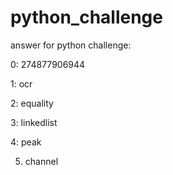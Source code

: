 # python_challenge

answer for python challenge:

0: 274877906944

1: ocr

2: equality

3: linkedlist

4: peak

5. channel
